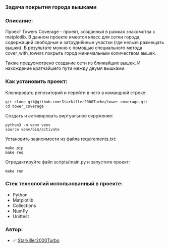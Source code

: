 ### Задача покрытия города вышками

### Описание:

Проект Towers Coverage - проект, созданный в рамках знакомства с matplotlib. В данном проекте имеется класс для сетки города, содержащий свободные и затруднённые участки (где нельзя размещать вышки). В результате можно с помощью специального метода cover_with_towers покрыть город минимальным количеством вышек.

Также предусмотрено создание сети из ближайших вышек. И нахождение кратчайшего пути между двумя вышками.

### Как установить проект:

Клонировать репозиторий и перейти в него в командной строке:

```
git clone git@github.com:Starkiller2000Turbo/tower_coverage.git
cd tower_coverage
```

Cоздать и активировать виртуальное окружение:

```
python3 -m venv venv
source venv/bin/activate
```

Установить зависимости из файла requirements.txt:

```
make pip
make req
```

Отредактируйте файл scripts/main.py и запустите проект:

```
make run
```

### Стек технологий использованный в проекте:

- Python
- Matplotlib
- Collections
- NumPy
- Unittest

### Автор:

- :white_check_mark: [Starkiller2000Turbo](https://github.com/Starkiller2000Turbo)